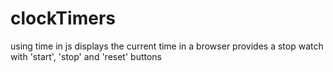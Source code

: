 # clockTimers
using time in js
displays the current time in a browser
provides a stop watch with 'start', 'stop' and 'reset' buttons
